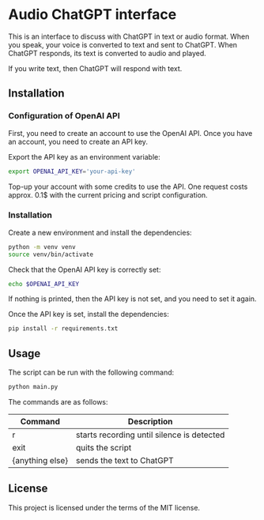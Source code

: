 # Audio ChatGPT interface

This is an interface to discuss with ChatGPT in text or audio format.
When you speak, your voice is converted to text and sent to ChatGPT.
When ChatGPT responds, its text is converted to audio and played.

If you write text, then ChatGPT will respond with text.

## Installation

### Configuration of OpenAI API
First, you need to create an account to use the OpenAI API.
Once you have an account, you need to create an API key.

Export the API key as an environment variable:

```bash
export OPENAI_API_KEY='your-api-key'
```

Top-up your account with some credits to use the API.
One request costs approx. 0.1$ with the current pricing and script configuration.

### Installation

Create a new environment and install the dependencies:

```bash
python -m venv venv
source venv/bin/activate
```

Check that the OpenAI API key is correctly set:

```bash
echo $OPENAI_API_KEY
```
If nothing is printed, then the API key is not set, and you need to set it again.

Once the API key is set, install the dependencies:
```bash
pip install -r requirements.txt
```

## Usage

The script can be run with the following command:

```bash
python main.py
```

The commands are as follows:

| Command         | Description |
-----------------| ---
| r               | starts recording until silence is detected |
| exit            | quits the script |
| {anything else} | sends the text to ChatGPT |


## License
This project is licensed under the terms of the MIT license.
